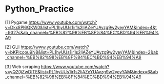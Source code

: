 # Python_Practice

[1] Pygame
https://www.youtube.com/watch?v=Dkx8Pl6QKW0&list=PL1hyUUs1ir1s2IjAZeYUAvzg9w2yeyYAM&index=4&t=9327s&ab_channel=%EB%82%98%EB%8F%84%EC%BD%94%EB%94%A9

[2] GUI
https://www.youtube.com/watch?v=bKPIcoou9N8&list=PL1hyUUs1ir1s2IjAZeYUAvzg9w2yeyYAM&index=2&ab_channel=%EB%82%98%EB%8F%84%EC%BD%94%EB%94%A9

[3] Web scraping
https://www.youtube.com/watch?v=yQ20jZwDjTE&list=PL1hyUUs1ir1s2IjAZeYUAvzg9w2yeyYAM&index=6&ab_channel=%EB%82%98%EB%8F%84%EC%BD%94%EB%94%A9
